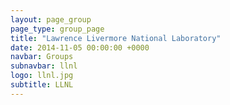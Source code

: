 ```yaml
---
layout: page_group
page_type: group_page
title: "Lawrence Livermore National Laboratory"
date: 2014-11-05 00:00:00 +0000
navbar: Groups
subnavbar: llnl
logo: llnl.jpg
subtitle: LLNL
---
```

